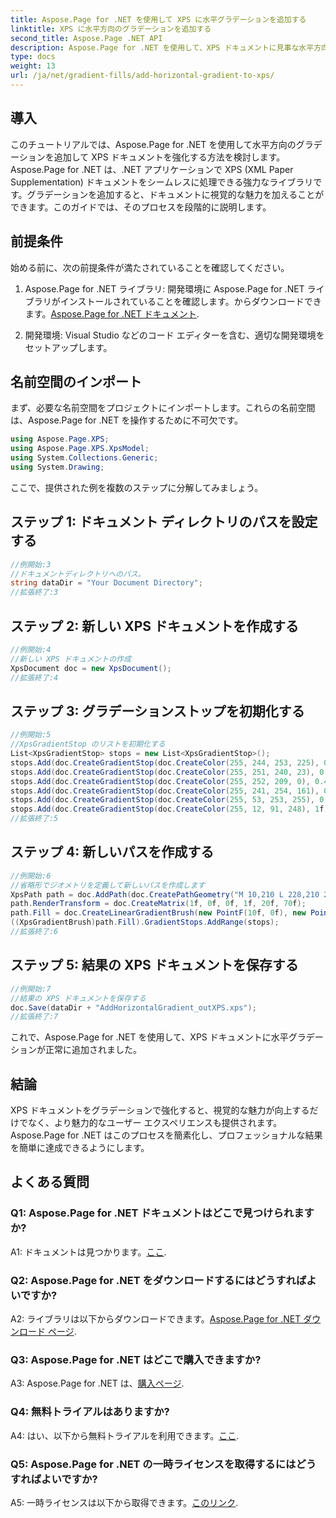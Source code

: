 ```yaml
---
title: Aspose.Page for .NET を使用して XPS に水平グラデーションを追加する
linktitle: XPS に水平方向のグラデーションを追加する
second_title: Aspose.Page .NET API
description: Aspose.Page for .NET を使用して、XPS ドキュメントに見事な水平方向のグラデーションを追加する方法を学びます。視覚的な魅力を簡単に高めます。
type: docs
weight: 13
url: /ja/net/gradient-fills/add-horizontal-gradient-to-xps/
---
```

## 導入

このチュートリアルでは、Aspose.Page for .NET を使用して水平方向のグラデーションを追加して XPS ドキュメントを強化する方法を検討します。 Aspose.Page for .NET は、.NET アプリケーションで XPS (XML Paper Supplementation) ドキュメントをシームレスに処理できる強力なライブラリです。グラデーションを追加すると、ドキュメントに視覚的な魅力を加えることができます。このガイドでは、そのプロセスを段階的に説明します。

## 前提条件

始める前に、次の前提条件が満たされていることを確認してください。

1.  Aspose.Page for .NET ライブラリ: 開発環境に Aspose.Page for .NET ライブラリがインストールされていることを確認します。からダウンロードできます。[Aspose.Page for .NET ドキュメント](https://reference.aspose.com/page/net/).

2. 開発環境: Visual Studio などのコード エディターを含む、適切な開発環境をセットアップします。

## 名前空間のインポート

まず、必要な名前空間をプロジェクトにインポートします。これらの名前空間は、Aspose.Page for .NET を操作するために不可欠です。

```csharp
using Aspose.Page.XPS;
using Aspose.Page.XPS.XpsModel;
using System.Collections.Generic;
using System.Drawing;
```

ここで、提供された例を複数のステップに分解してみましょう。

## ステップ 1: ドキュメント ディレクトリのパスを設定する

```csharp
//例開始:3
//ドキュメントディレクトリへのパス。
string dataDir = "Your Document Directory";
//拡張終了:3
```

## ステップ 2: 新しい XPS ドキュメントを作成する

```csharp
//例開始:4
//新しい XPS ドキュメントの作成
XpsDocument doc = new XpsDocument();
//拡張終了:4
```

## ステップ 3: グラデーションストップを初期化する

```csharp
//例開始:5
//XpsGradientStop のリストを初期化する
List<XpsGradientStop> stops = new List<XpsGradientStop>();
stops.Add(doc.CreateGradientStop(doc.CreateColor(255, 244, 253, 225), 0.0673828f));
stops.Add(doc.CreateGradientStop(doc.CreateColor(255, 251, 240, 23), 0.314453f));
stops.Add(doc.CreateGradientStop(doc.CreateColor(255, 252, 209, 0), 0.482422f));
stops.Add(doc.CreateGradientStop(doc.CreateColor(255, 241, 254, 161), 0.634766f));
stops.Add(doc.CreateGradientStop(doc.CreateColor(255, 53, 253, 255), 0.915039f));
stops.Add(doc.CreateGradientStop(doc.CreateColor(255, 12, 91, 248), 1f));
//拡張終了:5
```

## ステップ 4: 新しいパスを作成する

```csharp
//例開始:6
//省略形でジオメトリを定義して新しいパスを作成します
XpsPath path = doc.AddPath(doc.CreatePathGeometry("M 10,210 L 228,210 228,300 10,300"));
path.RenderTransform = doc.CreateMatrix(1f, 0f, 0f, 1f, 20f, 70f);
path.Fill = doc.CreateLinearGradientBrush(new PointF(10f, 0f), new PointF(228f, 0f));
((XpsGradientBrush)path.Fill).GradientStops.AddRange(stops);
//拡張終了:6
```

## ステップ 5: 結果の XPS ドキュメントを保存する

```csharp
//例開始:7
//結果の XPS ドキュメントを保存する
doc.Save(dataDir + "AddHorizontalGradient_outXPS.xps");
//拡張終了:7
```

これで、Aspose.Page for .NET を使用して、XPS ドキュメントに水平グラデーションが正常に追加されました。

## 結論

XPS ドキュメントをグラデーションで強化すると、視覚的な魅力が向上するだけでなく、より魅力的なユーザー エクスペリエンスも提供されます。 Aspose.Page for .NET はこのプロセスを簡素化し、プロフェッショナルな結果を簡単に達成できるようにします。

## よくある質問

### Q1: Aspose.Page for .NET ドキュメントはどこで見つけられますか?

 A1: ドキュメントは見つかります。[ここ](https://reference.aspose.com/page/net/).

### Q2: Aspose.Page for .NET をダウンロードするにはどうすればよいですか?

 A2: ライブラリは以下からダウンロードできます。[Aspose.Page for .NET ダウンロード ページ](https://releases.aspose.com/page/net/).

### Q3: Aspose.Page for .NET はどこで購入できますか?

 A3: Aspose.Page for .NET は、[購入ページ](https://purchase.aspose.com/buy).

### Q4: 無料トライアルはありますか?

 A4: はい、以下から無料トライアルを利用できます。[ここ](https://releases.aspose.com/).

### Q5: Aspose.Page for .NET の一時ライセンスを取得するにはどうすればよいですか?

 A5: 一時ライセンスは以下から取得できます。[このリンク](https://purchase.aspose.com/temporary-license/).
